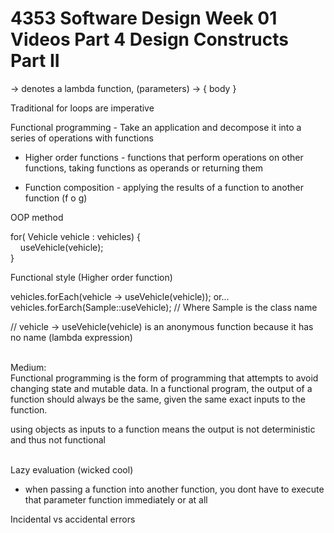 # 4353 Software Design Week 01 Videos Part 4 Design Constructs Part II

-> denotes a lambda function, (parameters) -> { body }

Traditional for loops are imperative

Functional programming - Take an application and decompose it into a series of operations with functions

- Higher order functions - functions that perform operations on other functions, taking functions as operands or returning them

- Function composition - applying the results of a function to another function (f o g)

OOP method

for( Vehicle vehicle : vehicles) {<br>
&nbsp;&nbsp;&nbsp;&nbsp;useVehicle(vehicle);<br>
}

Functional style (Higher order function)

vehicles.forEach(vehicle -> useVehicle(vehicle)); or...<br>
vehicles.forEarch(Sample::useVehicle); // Where Sample is the class name

// vehicle -> useVehicle(vehicle) is an anonymous function because it has no name (lambda expression)
<br></br>

Medium:<br>
Functional programming is the form of programming that attempts to avoid changing state and mutable data. In a functional program, the output of a function should always be the same, given the same exact inputs to the function.

using objects as inputs to a function means the output is not deterministic and thus not functional<br></br>

Lazy evaluation (wicked cool)<br>
- when passing a function into another function, you dont have to execute that parameter function immediately or at all 

Incidental vs accidental errors